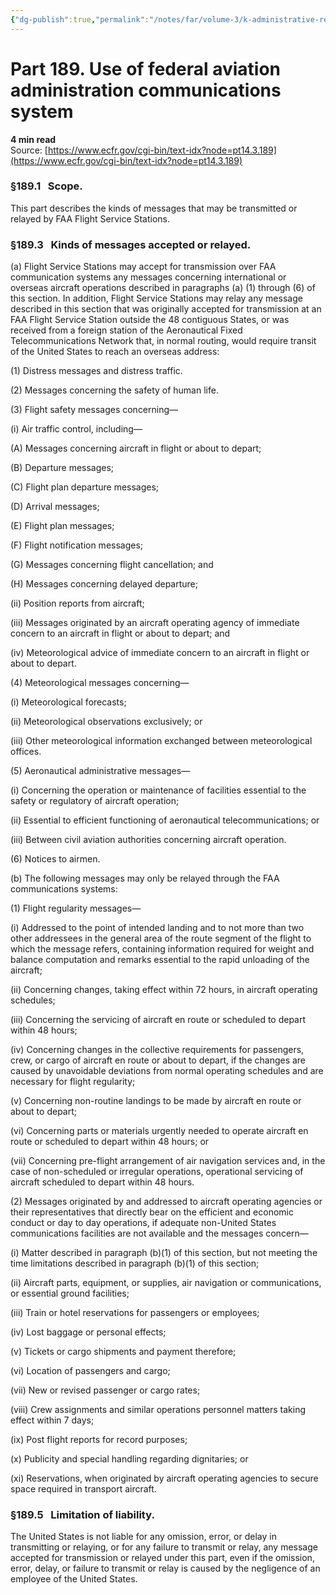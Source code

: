 ```yaml
---
{"dg-publish":true,"permalink":"/notes/far/volume-3/k-administrative-regulations/0189-use-of-federal-aviation-administration-communications-system/","title":"0189 Use of federal aviation administration communications system"}
---
```



# Part 189. Use of federal aviation administration communications system
**4 min read**  
Source: [https://www.ecfr.gov/cgi-bin/text-idx?node=pt14.3.189](https://www.ecfr.gov/cgi-bin/text-idx?node=pt14.3.189)

<div>

### §189.1   Scope.

This part describes the kinds of messages that may be transmitted or relayed by FAA Flight Service Stations.

### §189.3   Kinds of messages accepted or relayed.

\(a\) Flight Service Stations may accept for transmission over FAA communication systems any messages concerning international or overseas aircraft operations described in paragraphs (a) (1) through (6) of this section. In addition, Flight Service Stations may relay any message described in this section that was originally accepted for transmission at an FAA Flight Service Station outside the 48 contiguous States, or was received from a foreign station of the Aeronautical Fixed Telecommunications Network that, in normal routing, would require transit of the United States to reach an overseas address:

\(1\) Distress messages and distress traffic.

\(2\) Messages concerning the safety of human life.

\(3\) Flight safety messages concerning—

\(i\) Air traffic control, including—

\(A\) Messages concerning aircraft in flight or about to depart;

\(B\) Departure messages;

\(C\) Flight plan departure messages;

\(D\) Arrival messages;

\(E\) Flight plan messages;

\(F\) Flight notification messages;

\(G\) Messages concerning flight cancellation; and

\(H\) Messages concerning delayed departure;

\(ii\) Position reports from aircraft;

\(iii\) Messages originated by an aircraft operating agency of immediate concern to an aircraft in flight or about to depart; and

\(iv\) Meteorological advice of immediate concern to an aircraft in flight or about to depart.

\(4\) Meteorological messages concerning—

\(i\) Meteorological forecasts;

\(ii\) Meteorological observations exclusively; or

\(iii\) Other meteorological information exchanged between meteorological offices.

\(5\) Aeronautical administrative messages—

\(i\) Concerning the operation or maintenance of facilities essential to the safety or regulatory of aircraft operation;

\(ii\) Essential to efficient functioning of aeronautical telecommunications; or

\(iii\) Between civil aviation authorities concerning aircraft operation.

\(6\) Notices to airmen.

\(b\) The following messages may only be relayed through the FAA communications systems:

\(1\) Flight regularity messages—

\(i\) Addressed to the point of intended landing and to not more than two other addressees in the general area of the route segment of the flight to which the message refers, containing information required for weight and balance computation and remarks essential to the rapid unloading of the aircraft;

\(ii\) Concerning changes, taking effect within 72 hours, in aircraft operating schedules;

\(iii\) Concerning the servicing of aircraft en route or scheduled to depart within 48 hours;

\(iv\) Concerning changes in the collective requirements for passengers, crew, or cargo of aircraft en route or about to depart, if the changes are caused by unavoidable deviations from normal operating schedules and are necessary for flight regularity;

\(v\) Concerning non-routine landings to be made by aircraft en route or about to depart;

\(vi\) Concerning parts or materials urgently needed to operate aircraft en route or scheduled to depart within 48 hours; or

\(vii\) Concerning pre-flight arrangement of air navigation services and, in the case of non-scheduled or irregular operations, operational servicing of aircraft scheduled to depart within 48 hours.

\(2\) Messages originated by and addressed to aircraft operating agencies or their representatives that directly bear on the efficient and economic conduct or day to day operations, if adequate non-United States communications facilities are not available and the messages concern—

\(i\) Matter described in paragraph (b)(1) of this section, but not meeting the time limitations described in paragraph (b)(1) of this section;

\(ii\) Aircraft parts, equipment, or supplies, air navigation or communications, or essential ground facilities;

\(iii\) Train or hotel reservations for passengers or employees;

\(iv\) Lost baggage or personal effects;

\(v\) Tickets or cargo shipments and payment therefore;

\(vi\) Location of passengers and cargo;

\(vii\) New or revised passenger or cargo rates;

\(viii\) Crew assignments and similar operations personnel matters taking effect within 7 days;

\(ix\) Post flight reports for record purposes;

\(x\) Publicity and special handling regarding dignitaries; or

\(xi\) Reservations, when originated by aircraft operating agencies to secure space required in transport aircraft.

### §189.5   Limitation of liability.

The United States is not liable for any omission, error, or delay in transmitting or relaying, or for any failure to transmit or relay, any message accepted for transmission or relayed under this part, even if the omission, error, delay, or failure to transmit or relay is caused by the negligence of an employee of the United States.

</div>